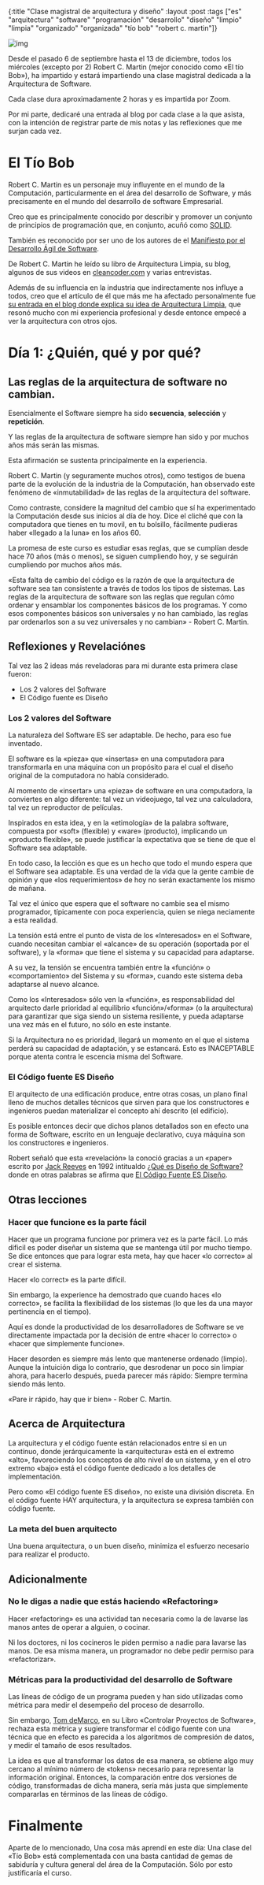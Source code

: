 {:title "Clase magistral de arquitectura y diseño"
 :layout :post
 :tags ["es" "arquitectura" "software" "programación" "desarrollo" "diseño" "limpio" "limpia" "organizado" "organizada" "tío bob" "robert c. martin"]}

![img](/img/CleanArchitecture.jpg)

Desde el pasado 6 de septiembre hasta el 13 de diciembre, todos los
miércoles (excepto por 2) Robert C. Martin (mejor conocido como «El
tío Bob»), ha impartido y estará impartiendo una clase magistral
dedicada a la Arquitectura de Software.

Cada clase dura aproximadamente 2 horas y es impartida por Zoom.

Por mi parte, dedicaré una entrada al blog por cada clase a la que
asista, con la intención de registrar parte de mis notas y las
reflexiones que me surjan cada vez.


# El Tío Bob

Robert C. Martin es un personaje muy influyente en el mundo de la
Computación, particularmente en el área del desarrollo de Software, y
más precisamente en el mundo del desarrollo de software Empresarial.

Creo que es principalmente conocido por describir y promover un
conjunto de principios de programación que, en conjunto, acuñó como
[SOLID](https://es.wikipedia.org/wiki/SOLID).

También es reconocido por ser uno de los autores de el [Manifiesto por
el Desarrollo Ágil de Software](https://agilemanifesto.org/iso/es/manifesto.html).

De Robert C. Martin he leído su libro de Arquitectura Limpia, su
blog, algunos de sus videos en [cleancoder.com](http://cleancoder.com) y varias entrevistas.

Además de su influencia en la industria que indirectamente nos influye
a todos, creo que el artículo de él que más me ha afectado
personalmente fue [su entrada en el blog donde explica su idea de
Arquitectura Limpia](https://blog.cleancoder.com/uncle-bob/2012/08/13/the-clean-architecture.html), que resonó mucho con mi experiencia profesional
y desde entonce empecé a ver la arquitectura con otros ojos.


# Día 1: ¿Quién, qué y por qué?

## Las reglas de la arquitectura de software no cambian.

Esencialmente el Software siempre ha sido **secuencia**, **selección** y
**repetición**.

Y las reglas de la arquitectura de software siempre han sido y por
muchos años más serán las mismas.

Esta afirmación se sustenta principalmente en la experiencia.

Robert C. Martin (y seguramente muchos otros), como testigos de buena
parte de la evolución de la industria de la Computación, han observado
este fenómeno de «inmutabilidad» de las reglas de la arquitectura del
software.

Como contraste, considere la magnitud del cambio que sí ha
experimentado la Computación desde sus inicios al día de hoy. Dice el
cliché que con la computadora que tienes en tu movil, en tu bolsillo,
fácilmente pudieras haber «llegado a la luna» en los años 60.

La promesa de este curso es estudiar esas reglas, que se cumplían
desde hace 70 años (más o menos), se siguen cumpliendo hoy, y se
seguirán cumpliendo por muchos años más.

«Esta falta de cambio del código es la razón de que la arquitectura
de software sea tan consistente a través de todos los tipos de
sistemas. Las reglas de la arquitectura de software son las reglas que
regulan cómo ordenar y ensamblar los componentes básicos de los
programas. Y como esos componentes básicos son universales y no han
cambiado, las reglas par ordenarlos son a su vez universales y no
cambian» - Robert C. Martin.


## Reflexiones y Revelaciónes

Tal vez las 2 ideas más reveladoras para mi durante esta primera clase
fueron:

-   Los 2 valores del Software
-   El Código fuente es Diseño

### Los 2 valores del Software

La naturaleza del Software <span class="underline">ES</span> ser adaptable. De hecho, para eso fue
inventado.

El software es la «pieza» que «insertas» en una computadora para
transformarla en una máquina con un propósito para el cual el diseño
original de la computadora no había considerado.

Al momento de «insertar» una «pieza» de software en una computadora,
la conviertes en algo diferente: tal vez un videojuego, tal vez una
calculadora, tal vez un reproductor de películas.

Inspirados en esta idea, y en la «etimología» de la palabra software,
compuesta por «soft» (flexible) y «ware» (producto), implicando un
«producto flexible», se puede justificar la expectativa que se tiene
de que el Software sea adaptable.

En todo caso, la lección es que es un hecho que todo el mundo espera
que el Software sea adaptable. Es una verdad de la vida que la gente
cambie de opinión y que «los requerimientos» de hoy no serán
exactamente los mismo de mañana.

Tal vez el único que espera que el software no cambie sea el mismo
programador, típicamente con poca experiencia, quien se niega
neciamente a esta realidad.

La tensión está entre el punto de vista de los «Interesados» en el
Software, cuando necesitan cambiar el «alcance» de su operación
(soportada por el software), y la «forma» que tiene el sistema y su
capacidad para adaptarse.

A su vez, la tensión se encuentra también entre la «función» o
«comportamiento» del Sistema y su «forma», cuando este sistema deba
adaptarse al nuevo alcance.

Como los «Interesados» sólo ven la «función», es responsabilidad del
arquitecto darle prioridad al equilibrio «función»/«forma» (o la
arquitectura) para garantizar que siga siendo un sistema resiliente, y
pueda adaptarse una vez más en el futuro, no sólo en este instante.

Si la Arquitectura no es prioridad, llegará un momento en el que el
sistema perderá su capacidad de adaptación, y se estancará. Esto es
INACEPTABLE porque atenta contra le escencia misma del Software.


### El Código fuente <span class="underline">ES</span> Diseño

El arquitecto de una edificación produce, entre otras cosas, un plano
final lleno de muchos detalles técnicos que sirven para que los
constructores e ingenieros puedan materializar el concepto ahí
descrito (el edificio).

Es posible entonces decir que dichos planos detallados son en efecto
una forma de Software, escrito en un lenguaje declarativo, cuya
máquina son los constructores e ingenieros.

Robert señaló que esta «revelación» la conoció gracias a un «paper»
escrito por [Jack Reeves](http://wiki.c2.com/?JackReeves) en 1992 intitualdo [¿Qué es Diseño de Software?](http://www.bleading-edge.com/Publications/C++Journal/Cpjour2.htm)
donde en otras palabras se afirma que [El Código Fuente <span class="underline">ES</span> Diseño](http://wiki.c2.com/?TheSourceCodeIsTheProduct).


## Otras lecciones

### Hacer que funcione es la parte fácil

Hacer que un programa funcione por primera vez es la parte fácil. Lo
más dificil es poder diseñar un sistema que se mantenga útil por mucho
tiempo. Se dice entonces que para lograr esta meta, hay que hacer
«lo correcto» al crear el sistema.

Hacer «lo correct» es la parte difícil.

Sin embargo, la experience ha demostrado que cuando haces «lo
correcto», se facilita la flexibilidad de los sistemas (lo que
les da una mayor pertinencia en el tiempo).

Aquí es donde la productividad de los desarrolladores de Software se
ve directamente impactada por la decisión de entre «hacer lo correcto»
o «hacer que simplemente funcione».

Hacer desorden es siempre más lento que mantenerse ordenado
(limpio). Aunque la intuición diga lo contrario, que desrodenar un
poco sin limpiar ahora, para hacerlo después, pueda parecer más
rápido: Siempre termina siendo más lento.

«Pare ir rápido, hay que ir bien» - Rober C. Martin.


## Acerca de Arquitectura

La arquitectura y el código fuente están relacionados entre si en un
contínuo, donde jerárquicamente la «arquitectura» está en el extremo
«alto», favoreciendo los conceptos de alto nivel de un sistema, y en
el otro extremo «bajo» está el código fuente dedicado a los detalles
de implementación.

Pero como «El código fuente <span class="underline">ES</span> diseño», no existe una división
discreta. En el código fuente <span class="underline">HAY</span> arquitectura, y la arquitectura se
expresa también con código fuente.


### La meta del buen arquitecto

Una buena arquitectura, o un buen diseño, minimiza el esfuerzo
necesario para realizar el producto.


## Adicionalmente

### No le digas a nadie que estás haciendo «Refactoring»

Hacer «refactoring» es una actividad tan necesaria como la de lavarse
las manos antes de operar a alguien, o cocinar.

Ni los doctores, ni los cocineros le piden permiso a nadie para
lavarse las manos. De esa misma manera, un programador no debe pedir
permiso para «refactorizar».


### Métricas para la productividad del desarrollo de Software

Las líneas de código de un programa pueden y han sido utilizadas como
métrica para medir el desempeño del proceso de desarrollo.

Sin embargo, [Tom deMarco](https://en.wikipedia.org/wiki/Tom_DeMarco), en su Libro «Controlar Proyectos de
Software», rechaza esta métrica y sugiere transformar el código fuente
con una técnica que en efecto es parecida a los algoritmos de
compresión de datos, y medir el tamaño de esos resultados.

La idea es que al transformar los datos de esa manera, se obtiene algo
muy cercano al mínimo número de «tokens» necesario para representar la
información original. Entonces, la comparación entre dos versiones de
código, transformadas de dicha manera, sería más justa que simplemente
compararlas en términos de las líneas de código.


# Finalmente

Aparte de lo mencionado, Una cosa más aprendí en este día: Una clase
del «Tío Bob» está complementada con una basta cantidad de gemas de
sabiduría y cultura general del área de la Computación. Sólo por esto
justificaría el curso.


